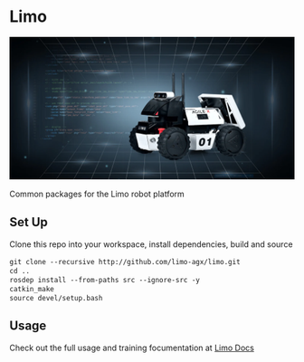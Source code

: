 # Limo

![Header](LIMObanner.png)

Common packages for the Limo robot platform

## Set Up

Clone this repo into your workspace, install dependencies, build and source

    git clone --recursive http://github.com/limo-agx/limo.git
    cd ..
    rosdep install --from-paths src --ignore-src -y
    catkin_make
    source devel/setup.bash

## Usage

Check out the full usage and training focumentation at [Limo Docs](https://limo-agx.github.io/index.html)
